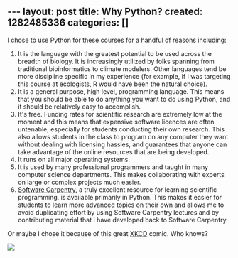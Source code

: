 --- layout: post title: Why Python? created: 1282485336 categories: []
---

I chose to use Python for these courses for a handful of reasons
including:

1.  It is the language with the greatest potential to be used across the
    breadth of biology. It is increasingly utilized by folks spanning
    from traditional bioinformatics to climate modelers. Other languages
    tend be more discipline specific in my experience (for example, if I
    was targeting this course at ecologists, R would have been the
    natural choice).
2.  It is a general purpose, high level, programming language. This
    means that you should be able to do anything you want to do using
    Python, and it should be relatively easy to accomplish.
3.  It's free. Funding rates for scientific research are extremely low
    at the moment and this means that expensive software licences are
    often untenable, especially for students conducting their own
    research. This also allows students in the class to program on any
    computer they want without dealing with licensing hassles, and
    guarantees that anyone can take advantage of the online resources
    that are being developed.
4.  It runs on all major operating systems.
5.  It is used by many professional programmers and taught in many
    computer science departments. This makes collaborating with experts
    on large or complex projects much easier.
6.  [Software Carpentry](http://software-carpentry.org), a truly
    excellent resource for learning scientific programming, is available
    primarily in Python. This makes it easier for students to learn more
    advanced topics on their own and allows me to avoid duplicating
    effort by using Software Carpentry lectures and by contributing
    material that I have developed back to Software Carpentry.

Or maybe I chose it because of this great [XKCD](http://xkcd.com/)
comic. Who knows?

![](http://imgs.xkcd.com/comics/python.png)

